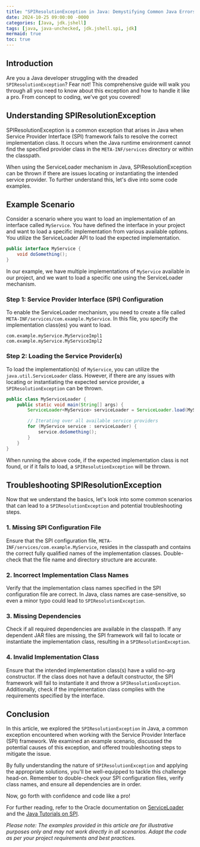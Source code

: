 ```yaml
---
title: "SPIResolutionException in Java: Demystifying Common Java Errors"
date: 2024-10-25 09:00:00 -0000
categories: [Java, jdk.jshell]
tags: [java, java-unchecked, jdk.jshell.spi, jdk]
mermaid: true
toc: true
---
```



## Introduction

Are you a Java developer struggling with the dreaded `SPIResolutionException`? Fear not! This comprehensive guide will walk you through all you need to know about this exception and how to handle it like a pro. From concept to coding, we've got you covered!

## Understanding SPIResolutionException

SPIResolutionException is a common exception that arises in Java when Service Provider Interface (SPI) framework fails to resolve the correct implementation class. It occurs when the Java runtime environment cannot find the specified provider class in the `META-INF/services` directory or within the classpath.

When using the ServiceLoader mechanism in Java, SPIResolutionException can be thrown if there are issues locating or instantiating the intended service provider. To further understand this, let's dive into some code examples.

## Example Scenario

Consider a scenario where you want to load an implementation of an interface called `MyService`. You have defined the interface in your project and want to load a specific implementation from various available options. You utilize the ServiceLoader API to load the expected implementation.

```java
public interface MyService {
    void doSomething();
}
```

In our example, we have multiple implementations of `MyService` available in our project, and we want to load a specific one using the ServiceLoader mechanism.

### Step 1: Service Provider Interface (SPI) Configuration

To enable the ServiceLoader mechanism, you need to create a file called `META-INF/services/com.example.MyService`. In this file, you specify the implementation class(es) you want to load.

```plaintext
com.example.myService.MyServiceImpl1
com.example.myService.MyServiceImpl2
```

### Step 2: Loading the Service Provider(s)

To load the implementation(s) of `MyService`, you can utilize the `java.util.ServiceLoader` class. However, if there are any issues with locating or instantiating the expected service provider, a `SPIResolutionException` can be thrown.

```java
public class MyServiceLoader {
    public static void main(String[] args) {
        ServiceLoader<MyService> serviceLoader = ServiceLoader.load(MyService.class);

        // Iterating over all available service providers
        for (MyService service : serviceLoader) {
            service.doSomething();
        }
    }
}
```

When running the above code, if the expected implementation class is not found, or if it fails to load, a `SPIResolutionException` will be thrown.

## Troubleshooting SPIResolutionException

Now that we understand the basics, let's look into some common scenarios that can lead to a `SPIResolutionException` and potential troubleshooting steps.

### 1. Missing SPI Configuration File

Ensure that the SPI configuration file, `META-INF/services/com.example.MyService`, resides in the classpath and contains the correct fully qualified names of the implementation classes. Double-check that the file name and directory structure are accurate.

### 2. Incorrect Implementation Class Names

Verify that the implementation class names specified in the SPI configuration file are correct. In Java, class names are case-sensitive, so even a minor typo could lead to `SPIResolutionException`.

### 3. Missing Dependencies

Check if all required dependencies are available in the classpath. If any dependent JAR files are missing, the SPI framework will fail to locate or instantiate the implementation class, resulting in a `SPIResolutionException`.

### 4. Invalid Implementation Class

Ensure that the intended implementation class(s) have a valid no-arg constructor. If the class does not have a default constructor, the SPI framework will fail to instantiate it and throw a `SPIResolutionException`. Additionally, check if the implementation class complies with the requirements specified by the interface.

## Conclusion

In this article, we explored the `SPIResolutionException` in Java, a common exception encountered when working with the Service Provider Interface (SPI) framework. We examined an example scenario, discussed the potential causes of this exception, and offered troubleshooting steps to mitigate the issue.

By fully understanding the nature of `SPIResolutionException` and applying the appropriate solutions, you'll be well-equipped to tackle this challenge head-on. Remember to double-check your SPI configuration files, verify class names, and ensure all dependencies are in order.

Now, go forth with confidence and code like a pro!

For further reading, refer to the Oracle documentation on [ServiceLoader](https://docs.oracle.com/javase/10/docs/api/java/util/ServiceLoader.html) and the [Java Tutorials on SPI](https://docs.oracle.com/javase/tutorial/ext/basics/spi.html).

*Please note: The examples provided in this article are for illustrative purposes only and may not work directly in all scenarios. Adapt the code as per your project requirements and best practices.*